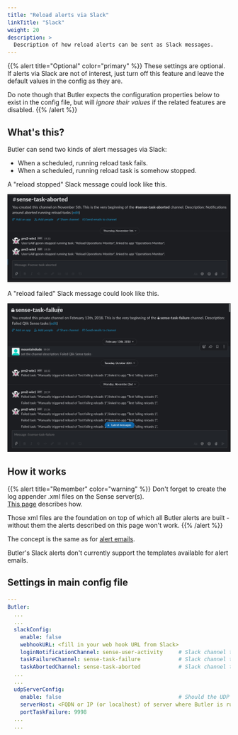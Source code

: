 ```yaml
---
title: "Reload alerts via Slack"
linkTitle: "Slack"
weight: 20
description: >
  Description of how reload alerts can be sent as Slack messages.
---
```


{{% alert title="Optional" color="primary" %}}
These settings are optional.  
If alerts via Slack are not of interest, just turn off this feature and leave the default values in the config as they are.

Do note though that Butler expects the configuration properties below to exist in the config file, but will *ignore their values* if the related features are disabled.
{{% /alert %}}

## What's this?

Butler can send two kinds of alert messages via Slack:

- When a scheduled, running reload task fails.
- When a scheduled, running reload task is somehow stopped.

A "reload stopped" Slack message could look like this.  

![alt text](stopped_reload_slack_1.jpg "Reload failed alert email")  

A "reload failed" Slack message could look like this.  

![alt text](failed_reload_slack_1.jpg "Reload failed alert email")  

## How it works

{{% alert title="Remember" color="warning" %}}
Don't forget to create the log appender .xml files on the Sense server(s).  
[This page](../) describes how.

Those xml files are the foundation on top of which all Butler alerts are built - without them the alerts described on this page won't work.
{{% /alert %}}

The concept is the same as for [alert emails](../alert-emails/#how-it-works).

Butler's Slack alerts don't currently support the templates available for alert emails.

## Settings in main config file

```yaml
---
Butler:
  ...
  ...
  slackConfig:
    enable: false
    webhookURL: <fill in your web hook URL from Slack>
    loginNotificationChannel: sense-user-activity     # Slack channel to which user activity data is sent
    taskFailureChannel: sense-task-failure            # Slack channel to which task failure notifications are sent
    taskAbortedChannel: sense-task-aborted            # Slack channel to which task stopped notifications are sent
  ...
  ...
  udpServerConfig:
    enable: false                                     # Should the UDP server responsible for receving task failure and session events be started? true/false
    serverHost: <FQDN or IP (or localhost) of server where Butler is running>
    portTaskFailure: 9998
  ...
  ...
```
